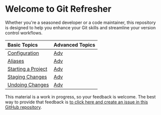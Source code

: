 # Welcome to Git Refresher

Whether you're a seasoned developer or a code maintainer, this repository is designed to help you enhance your Git skills and streamline your version control workflows.

<center>

|                  Basic Topics                  | Advanced Topics |
| :--------------------------------------------- | :-------------- |
| [Configuration](Basics/git_configuration.md)   | [Adv]()         |
| [Aliases](Basics/git_alias.md)                 | [Adv]()         |
| [Starting a Project](Basics/git_start.md)      | [Adv]()         |
| [Staging Changes](Basics/git_stage.md)         | [Adv]()         |
| [Undoing Changes](Basics/git_undoingthings.md) | [Adv]()         |

</center>

This material is a work in progress, so your feedback is welcome. The best way to provide that feedback is [to click here and create an issue in this GitHub repository](https://github.com/ArceLopera/git_refresher/issues).
